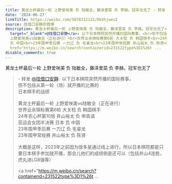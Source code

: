 ```yaml
---
title: 黄龙士杯最后一轮 上野爱咲美 负 陆敏全，藤泽里菜 负 李赫。冠军也无了 - 转发 @找借口安静:&ensp;以下日本棋院突然开播的国际赛事，但不包括从第一轮（场）就...
date: '2024-06-27'
linkTitle: https://weibo.com/5878312122/OkVhjweuI
source: 找借口安静的微博
description: 黄龙士杯最后一轮 上野爱咲美 负 陆敏全，藤泽里菜 负 李赫。冠军也无了<br><blockquote> - 转发 <a href="https://weibo.com/5878312122"
  target="_blank">@找借口安静</a>: 以下日本棋院突然开播的国际赛事，<br>但不包括从第一轮（场）就开播的比赛的<br>日本棋手的战绩<br><br>黄龙士杯最后一轮
  上野爱咲美vs陆敏全（正在进行）<br>世界业余锦标赛第6轮 大关稔 负 韩国棋手<br>24年农心杯第10局 井山裕太 负 申真谞<br>亚运会女团半决赛 日本
  负 中国<br>23年围甲季后赛 一力辽 负 毛睿龙<br>23年围甲常规赛 井山裕太 负 陈贤<br><br>大概是这样，2023年之前因为很多是通过线上进行，所以日本棋院都是只要日本棋手参加就开播，那会儿他们的成绩倒是还可以（包括井山4连胜，虎丸进LG8强等）<br><br><a
  href="https://m.weibo.cn/search?containerid=231522type%3D1%26t ...
disable_comments: true
---
```

黄龙士杯最后一轮 上野爱咲美 负 陆敏全，藤泽里菜 负 李赫。冠军也无了<br><blockquote> - 转发 <a href="https://weibo.com/5878312122" target="_blank">@找借口安静</a>: 以下日本棋院突然开播的国际赛事，<br>但不包括从第一轮（场）就开播的比赛的<br>日本棋手的战绩<br><br>黄龙士杯最后一轮 上野爱咲美vs陆敏全（正在进行）<br>世界业余锦标赛第6轮 大关稔 负 韩国棋手<br>24年农心杯第10局 井山裕太 负 申真谞<br>亚运会女团半决赛 日本 负 中国<br>23年围甲季后赛 一力辽 负 毛睿龙<br>23年围甲常规赛 井山裕太 负 陈贤<br><br>大概是这样，2023年之前因为很多是通过线上进行，所以日本棋院都是只要日本棋手参加就开播，那会儿他们的成绩倒是还可以（包括井山4连胜，虎丸进LG8强等）<br><br><a href="https://m.weibo.cn/search?containerid=231522type%3D1%26t ...